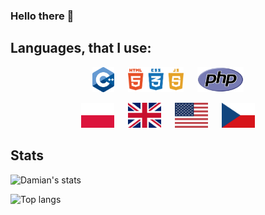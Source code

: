 ### Hello there 👋

## Languages, that I use:
<p align="center">
<img src="images/languages/cpp.png" alt="C++" height="40">
 
<img src="images/languages/web.png" alt="Web" height="40">
 
<img src="images/languages/php.svg" alt="PHP" height="40">
</p>

<p align="center">
<img src=images/flags/pl.svg alt="Poland" height="40">
 
<img src=images/flags/gb.svg alt="United Kingdom" height="40">
 
<img src=images/flags/um.svg alt="United States" height="40">
 
<img src=images/flags/cz.svg alt="Czechia" height="40">
</p>

## Stats
![Damian's stats](https://github-readme-stats.vercel.app/api?username=Daxxxis&show_icons=true&include_all_commits=true&count_private=true&disable_animations=false&theme=tokyonight&hide_title=false&hide_border=true&cache_seconds=1800)

![Top langs](https://github-readme-stats.vercel.app/api/top-langs?username=Daxxxis&show_icons=true&include_all_commits=true&count_private=true&disable_animations=false&theme=tokyonight&hide_title=true&hide_border=true&cache_seconds=1800)
